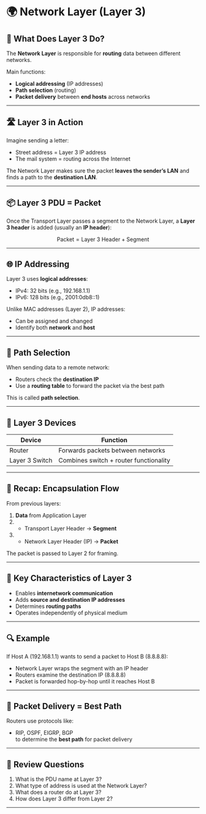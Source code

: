 # 🌍 Network Layer (Layer 3)

## 🧠 What Does Layer 3 Do?

The **Network Layer** is responsible for **routing** data between different networks.

Main functions:
- **Logical addressing** (IP addresses)
- **Path selection** (routing)
- **Packet delivery** between **end hosts** across networks

---

## 🛣️ Layer 3 in Action

Imagine sending a letter:
- Street address = Layer 3 IP address
- The mail system = routing across the Internet

The Network Layer makes sure the packet **leaves the sender’s LAN** and finds a path to the **destination LAN**.

---

## 📦 Layer 3 PDU = Packet

Once the Transport Layer passes a segment to the Network Layer, a **Layer 3 header** is added (usually an **IP header**):

$$
\text{Packet} = \text{Layer 3 Header} + \text{Segment}
$$

---

## 🌐 IP Addressing

Layer 3 uses **logical addresses**:
- IPv4: 32 bits (e.g., 192.168.1.1)
- IPv6: 128 bits (e.g., 2001:0db8::1)

Unlike MAC addresses (Layer 2), IP addresses:
- Can be assigned and changed
- Identify both **network** and **host**

---

## 🚦 Path Selection

When sending data to a remote network:
- Routers check the **destination IP**
- Use a **routing table** to forward the packet via the best path

This is called **path selection**.

---

## 📡 Layer 3 Devices

| Device  | Function                  |
|---------|---------------------------|
| Router  | Forwards packets between networks |
| Layer 3 Switch | Combines switch + router functionality |

---

## 🔁 Recap: Encapsulation Flow

From previous layers:

1. **Data** from Application Layer  
2. + Transport Layer Header → **Segment**  
3. + Network Layer Header (IP) → **Packet**

The packet is passed to Layer 2 for framing.

---

## 🧠 Key Characteristics of Layer 3

- Enables **internetwork communication**
- Adds **source and destination IP addresses**
- Determines **routing paths**
- Operates independently of physical medium

---

## 🔍 Example

If Host A (192.168.1.1) wants to send a packet to Host B (8.8.8.8):

- Network Layer wraps the segment with an IP header
- Routers examine the destination IP (8.8.8.8)
- Packet is forwarded hop-by-hop until it reaches Host B

---

## 📌 Packet Delivery = Best Path

Routers use protocols like:
- RIP, OSPF, EIGRP, BGP  
to determine the **best path** for packet delivery

---

## 🧪 Review Questions

1. What is the PDU name at Layer 3?
2. What type of address is used at the Network Layer?
3. What does a router do at Layer 3?
4. How does Layer 3 differ from Layer 2?

---

